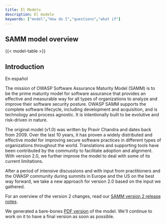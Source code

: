 ```yaml
---
title: El Modelo
description: El modelo
keywords: ["model","How do I","questions","what if"]
---
```


## SAMM model overview

{{< model-table >}}

## Introduction

En español


The mission of OWASP Software Assurance Maturity Model (SAMM) is to be the prime maturity model for software assurance that provides an effective and measurable way for all types of organizations to analyze and improve their software security posture. OWASP SAMM supports the complete software lifecycle, including development and acquisition, and is technology and process agnostic. It is intentionally built to be evolutive and risk-driven in nature.

The original model (v1.0) was written by Pravir Chandra and dates back from 2009. Over the last 10 years, it has proven a widely distributed and effective model for improving secure software practices in different types of organizations throughout the world. Translations and supporting tools have been contributed by the community to facilitate adoption and alignment. With version 2.0, we further improve the model to deal with some of its current limitations.

After a period of intensive discussions and with input from practitioners and the OWASP community during summits in Europe and the US on the best way forward, we take a new approach for version 2.0 based on the input we gathered.

For an overview of the version 2 changes, read our [SAMM version 2 release notes](/release-notes-v2).

We generated a bare-bones [PDF version](https://github.com/OWASP/samm/blob/master/Supporting%20Resources/v2.0/OWASP-SAMM-v2.0.pdf) of the model. We'll continue to work on it to have a final version as soon as possible.
